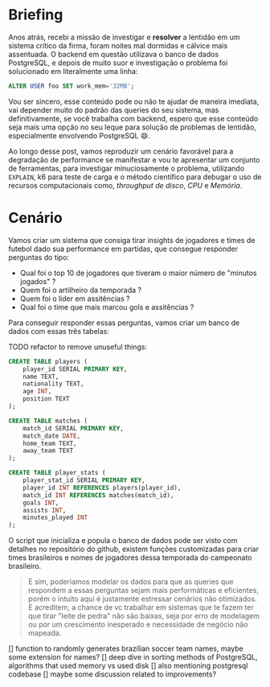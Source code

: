 # Briefing

Anos atrás, recebi a missão de investigar e **resolver** a lentidão em um sistema crítico da firma, foram noites mal dormidas e cálvice mais assentuada. O backend em questão utilizava o banco de dados PostgreSQL, e depois de muito suor e investigação o problema foi solucionado em literalmente uma linha:

```sql
ALTER USER foo SET work_mem='32MB';
```

Vou ser sincero, esse conteúdo pode ou não te ajudar de maneira imediata, vai depender muito do padrão das queries do seu sistema, mas definitivamente, se você trabalha com backend, espero que esse conteúdo seja mais uma opção no seu leque para solução de problemas de lentidão, especialmente envolvendo PostgreSQL :smile:.

Ao longo desse post, vamos reproduzir um cenário favorável para a degradação de performance se manifestar e vou te apresentar um conjunto de ferramentas, para investigar minuciosamente o problema, utilizando `EXPLAIN`, k6 para teste de carga e o método científico para debugar o uso de recursos computacionais como, _throughput de disco_, _CPU_ e _Memória_.

# Cenário

Vamos criar um sistema que consiga tirar insights de jogadores e times de futebol dado sua performance em partidas, que consegue responder perguntas do tipo:

- Qual foi o top 10 de jogadores que tiveram o maior número de "minutos jogados" ?
- Quem foi o artilheiro da temporada ?
- Quem foi o lider em assitências ?
- Qual foi o time que mais marcou gols e assitências ?

Para conseguir responder essas perguntas, vamos criar um banco de dados com essas três tabelas:

TODO refactor to remove unuseful things:
```sql
CREATE TABLE players (
    player_id SERIAL PRIMARY KEY,
    name TEXT,
    nationality TEXT,
    age INT,
    position TEXT
);

CREATE TABLE matches (
    match_id SERIAL PRIMARY KEY,
    match_date DATE,
    home_team TEXT,
    away_team TEXT
);

CREATE TABLE player_stats (
    player_stat_id SERIAL PRIMARY KEY,
    player_id INT REFERENCES players(player_id),
    match_id INT REFERENCES matches(match_id),
    goals INT,
    assists INT,
    minutes_played INT
);
```
 
O script que inicializa e popula o banco de dados pode ser visto com detalhes no repositório do github, existem funções customizadas para criar times brasileiros e nomes de jogadores dessa temporada do campeonato brasileiro.

> E sim, poderiamos modelar os dados para que as queries que respondem a essas perguntas sejam mais performáticas e eficientes, porém o intuito aqui é justamente estressar cenários não otimizados. E acreditem, a chance de vc trabalhar em sistemas que te fazem ter que tirar "leite de pedra" não são baixas, seja por erro de modelagem ou por um crescimento inesperado e necessidade de negócio não mapeada.




[] function to randomly generates brazilian soccer team names, maybe some extension for names?
[] deep dive in sorting methods of PostgreSQL, algorithms that used memory vs used disk
[] also mentioning postgresql codebase
[] maybe some discussion related to improvements?

